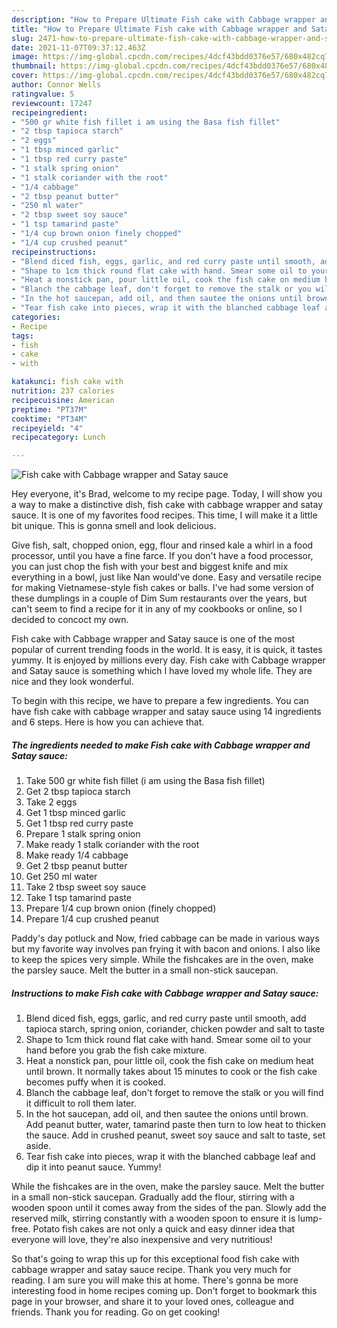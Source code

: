 ```yaml
---
description: "How to Prepare Ultimate Fish cake with Cabbage wrapper and Satay sauce"
title: "How to Prepare Ultimate Fish cake with Cabbage wrapper and Satay sauce"
slug: 2471-how-to-prepare-ultimate-fish-cake-with-cabbage-wrapper-and-satay-sauce
date: 2021-11-07T09:37:12.463Z
image: https://img-global.cpcdn.com/recipes/4dcf43bdd0376e57/680x482cq70/fish-cake-with-cabbage-wrapper-and-satay-sauce-recipe-main-photo.jpg
thumbnail: https://img-global.cpcdn.com/recipes/4dcf43bdd0376e57/680x482cq70/fish-cake-with-cabbage-wrapper-and-satay-sauce-recipe-main-photo.jpg
cover: https://img-global.cpcdn.com/recipes/4dcf43bdd0376e57/680x482cq70/fish-cake-with-cabbage-wrapper-and-satay-sauce-recipe-main-photo.jpg
author: Connor Wells
ratingvalue: 5
reviewcount: 17247
recipeingredient:
- "500 gr white fish fillet i am using the Basa fish fillet"
- "2 tbsp tapioca starch"
- "2 eggs"
- "1 tbsp minced garlic"
- "1 tbsp red curry paste"
- "1 stalk spring onion"
- "1 stalk coriander with the root"
- "1/4 cabbage"
- "2 tbsp peanut butter"
- "250 ml water"
- "2 tbsp sweet soy sauce"
- "1 tsp tamarind paste"
- "1/4 cup brown onion finely chopped"
- "1/4 cup crushed peanut"
recipeinstructions:
- "Blend diced fish, eggs, garlic, and red curry paste until smooth, add tapioca starch, spring onion, coriander, chicken powder and salt to taste"
- "Shape to 1cm thick round flat cake with hand. Smear some oil to your hand before you grab the fish cake mixture."
- "Heat a nonstick pan, pour little oil, cook the fish cake on medium heat until brown. It normally takes about 15 minutes to cook or the fish cake becomes puffy when it is cooked."
- "Blanch the cabbage leaf, don't forget to remove the stalk or you will find it difficult to roll them later."
- "In the hot saucepan, add oil, and then sautee the onions until brown. Add peanut butter, water, tamarind paste then turn to low heat to thicken the sauce. Add in crushed peanut, sweet soy sauce and salt to taste, set aside."
- "Tear fish cake into pieces, wrap it with the blanched cabbage leaf and dip it into peanut sauce. Yummy!"
categories:
- Recipe
tags:
- fish
- cake
- with

katakunci: fish cake with 
nutrition: 237 calories
recipecuisine: American
preptime: "PT37M"
cooktime: "PT34M"
recipeyield: "4"
recipecategory: Lunch

---
```



![Fish cake with Cabbage wrapper and Satay sauce](https://img-global.cpcdn.com/recipes/4dcf43bdd0376e57/680x482cq70/fish-cake-with-cabbage-wrapper-and-satay-sauce-recipe-main-photo.jpg)

Hey everyone, it's Brad, welcome to my recipe page. Today, I will show you a way to make a distinctive dish, fish cake with cabbage wrapper and satay sauce. It is one of my favorites food recipes. This time, I will make it a little bit unique. This is gonna smell and look delicious.

Give fish, salt, chopped onion, egg, flour and rinsed kale a whirl in a food processor, until you have a fine farce. If you don't have a food processor, you can just chop the fish with your best and biggest knife and mix everything in a bowl, just like Nan would've done. Easy and versatile recipe for making Vietnamese-style fish cakes or balls. I've had some version of these dumplings in a couple of Dim Sum restaurants over the years, but can't seem to find a recipe for it in any of my cookbooks or online, so I decided to concoct my own.

Fish cake with Cabbage wrapper and Satay sauce is one of the most popular of current trending foods in the world. It is easy, it is quick, it tastes yummy. It is enjoyed by millions every day. Fish cake with Cabbage wrapper and Satay sauce is something which I have loved my whole life. They are nice and they look wonderful.


To begin with this recipe, we have to prepare a few ingredients. You can have fish cake with cabbage wrapper and satay sauce using 14 ingredients and 6 steps. Here is how you can achieve that.

<!--inarticleads1-->

##### The ingredients needed to make Fish cake with Cabbage wrapper and Satay sauce:

1. Take 500 gr white fish fillet (i am using the Basa fish fillet)
1. Get 2 tbsp tapioca starch
1. Take 2 eggs
1. Get 1 tbsp minced garlic
1. Get 1 tbsp red curry paste
1. Prepare 1 stalk spring onion
1. Make ready 1 stalk coriander with the root
1. Make ready 1/4 cabbage
1. Get 2 tbsp peanut butter
1. Get 250 ml water
1. Take 2 tbsp sweet soy sauce
1. Take 1 tsp tamarind paste
1. Prepare 1/4 cup brown onion (finely chopped)
1. Prepare 1/4 cup crushed peanut


Paddy's day potluck and Now, fried cabbage can be made in various ways but my favorite way involves pan frying it with bacon and onions. I also like to keep the spices very simple. While the fishcakes are in the oven, make the parsley sauce. Melt the butter in a small non-stick saucepan. 

<!--inarticleads2-->

##### Instructions to make Fish cake with Cabbage wrapper and Satay sauce:

1. Blend diced fish, eggs, garlic, and red curry paste until smooth, add tapioca starch, spring onion, coriander, chicken powder and salt to taste
1. Shape to 1cm thick round flat cake with hand. Smear some oil to your hand before you grab the fish cake mixture.
1. Heat a nonstick pan, pour little oil, cook the fish cake on medium heat until brown. It normally takes about 15 minutes to cook or the fish cake becomes puffy when it is cooked.
1. Blanch the cabbage leaf, don't forget to remove the stalk or you will find it difficult to roll them later.
1. In the hot saucepan, add oil, and then sautee the onions until brown. Add peanut butter, water, tamarind paste then turn to low heat to thicken the sauce. Add in crushed peanut, sweet soy sauce and salt to taste, set aside.
1. Tear fish cake into pieces, wrap it with the blanched cabbage leaf and dip it into peanut sauce. Yummy!


While the fishcakes are in the oven, make the parsley sauce. Melt the butter in a small non-stick saucepan. Gradually add the flour, stirring with a wooden spoon until it comes away from the sides of the pan. Slowly add the reserved milk, stirring constantly with a wooden spoon to ensure it is lump-free. Potato fish cakes are not only a quick and easy dinner idea that everyone will love, they're also inexpensive and very nutritious! 

So that's going to wrap this up for this exceptional food fish cake with cabbage wrapper and satay sauce recipe. Thank you very much for reading. I am sure you will make this at home. There's gonna be more interesting food in home recipes coming up. Don't forget to bookmark this page in your browser, and share it to your loved ones, colleague and friends. Thank you for reading. Go on get cooking!
